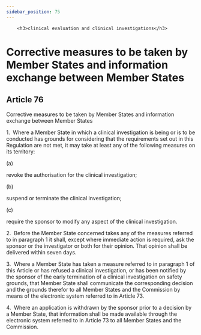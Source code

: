 ```yaml
---
sidebar_position: 75
---
```

        <h3>clinical evaluation and clinical investigations</h3>
<h1>Corrective measures to be taken by Member States and information exchange between Member States</h1>
<h2>Article 76</h2>
   <p class="stitle-article-norm">Corrective measures to be taken by Member&nbsp;States and information exchange between Member&nbsp;States</p>
   <p class="norm">1.&nbsp;&nbsp;Where a Member&nbsp;State in which a 
clinical investigation is being or is to be conducted has grounds for 
considering that the requirements set out in this Regulation are not 
met, it may take at least any of the following measures on its 
territory:</p>
   <div class="grid-container grid-list">
      <div class="list grid-list-column-1">
         <span>(a)&nbsp;</span>
      </div>
      <div class="grid-list-column-2">
         <p class="norm">revoke the authorisation for the clinical investigation;</p>
      </div>
   </div>
   <div class="grid-container grid-list">
      <div class="list grid-list-column-1">
         <span>(b)&nbsp;</span>
      </div>
      <div class="grid-list-column-2">
         <p class="norm">suspend or terminate the clinical investigation;</p>
      </div>
   </div>
   <div class="grid-container grid-list">
      <div class="list grid-list-column-1">
         <span>(c)&nbsp;</span>
      </div>
      <div class="grid-list-column-2">
         <p class="norm">require the sponsor to modify any aspect of the clinical investigation.</p>
      </div>
   </div>
   <p class="norm">2.&nbsp;&nbsp;Before the Member&nbsp;State concerned 
takes any of the measures referred to in paragraph&nbsp;1 it shall, 
except where immediate action is required, ask the sponsor or the 
investigator or both for their opinion. That opinion shall be delivered 
within seven days.</p>
   <p class="norm">3.&nbsp;&nbsp;Where a Member&nbsp;State has taken a 
measure referred to in paragraph&nbsp;1 of this Article&nbsp;or has 
refused a clinical investigation, or has been notified by the sponsor of
 the early termination of a clinical investigation on safety grounds, 
that Member&nbsp;State shall communicate the corresponding decision and 
the grounds therefor to all Member&nbsp;States and the Commission by 
means of the electronic system referred to in Article&nbsp;73.</p>
   <p class="norm">4.&nbsp;&nbsp;Where an application is withdrawn by 
the sponsor prior to a decision by a Member&nbsp;State, that information
 shall be made available through the electronic system referred to in 
Article&nbsp;73 to all Member&nbsp;States and the Commission.</p>